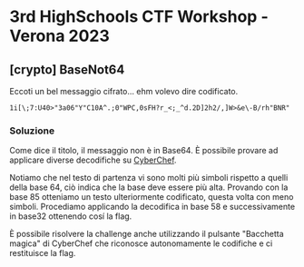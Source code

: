 # 3rd HighSchools CTF Workshop - Verona 2023

## [crypto] BaseNot64

Eccoti un bel messaggio cifrato... ehm volevo dire codificato.

`1i[\;7:U40>"3a06"Y"C10A^.;0"WPC,0sFH?r_<;_^d.2D]2h2/,]W>&e\-B/rh"BNR"`

### Soluzione

Come dice il titolo, il messaggio non è in Base64. È possibile provare ad applicare diverse decodifiche su [CyberChef](https://gchq.github.io/CyberChef).

Notiamo che nel testo di partenza vi sono molti più simboli rispetto a quelli della base 64, ciò indica che la base deve essere più alta. Provando con la base 85 otteniamo un testo ulteriormente codificato, questa volta con meno simboli.
Procediamo applicando la decodifica in base 58 e successivamente in base32 ottenendo cosí la flag.

È possibile risolvere la challenge anche utilizzando il pulsante "Bacchetta magica" di CyberChef che riconosce autonomamente le codifiche e ci restituisce la flag.
